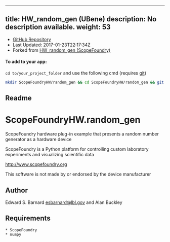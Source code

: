 
---
title: HW_random_gen (UBene)
description: No description available.
weight: 53
---
- [GitHub Repository](https://github.com/UBene/HW_random_gen)
- Last Updated: 2017-01-23T22:17:34Z
- Forked from [HW_random_gen (ScopeFoundry)](/docs/300_reference/hw-components/hw_random_gen-scopefoundry)

#### To add to your app:

`cd to/your_project_folder` and use the following cmd (requires [git](/docs/100_development/20_git/))

```bash
mkdir ScopeFoundryHW/random_gen && cd ScopeFoundryHW/random_gen && git init --initial-branch=master && git remote add upstream_UBene https://github.com/UBene/HW_random_gen && git pull upstream_UBene master && cd ../..
```

## Readme
ScopeFoundryHW.random_gen
===========================

ScopeFoundry hardware plug-in example that presents a random number
generator as a hardware device

ScopeFoundry is a Python platform for controlling custom laboratory 
experiments and visualizing scientific data

<http://www.scopefoundry.org>

This software is not made by or endorsed by the device manufacturer


Author
----------

Edward S. Barnard <esbarnard@lbl.gov> and Alan Buckley


Requirements
------------

	* ScopeFoundry
	* numpy
